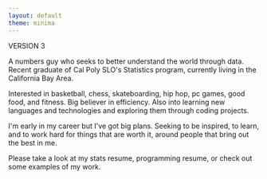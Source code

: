 ```yaml
---
layout: default
theme: minima
---
```


VERSION 3

A numbers guy who seeks to better understand the world through data. Recent graduate of Cal Poly SLO's Statistics program, currently living in the California Bay Area.

Interested in basketball, chess, skateboarding, hip hop, pc games, good food, and fitness. Big believer in efficiency. Also into learning new languages and technologies and exploring them through coding projects.

I'm early in my career but I've got big plans. Seeking to be inspired, to learn, and to work hard for things that are worth it, around people that bring out the best in me.

Please take a look at my stats resume, programming resume, or check out some examples of my work.
